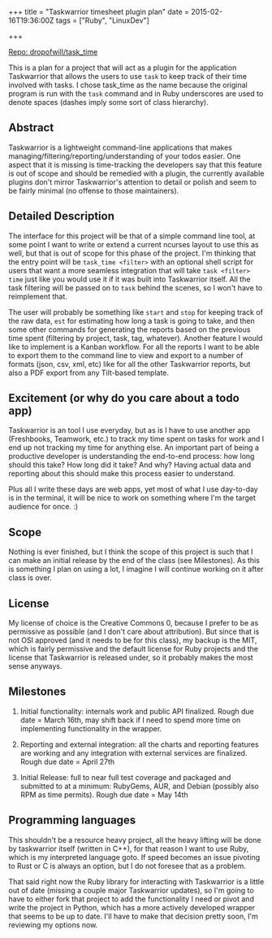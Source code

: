 +++
title = "Taskwarrior timesheet plugin plan"
date = 2015-02-16T19:36:00Z
tags = ["Ruby", "LinuxDev"]

+++

[Repo: dropofwill/task_time](http://github.com/dropofwill/task_time)

This is a plan for a project that will act as a plugin for the application Taskwarrior that allows the users to use `task` to keep track of their time involved with tasks. I chose task_time as the name because the original program is run with the `task` command and in Ruby underscores are used to denote spaces (dashes imply some sort of class hierarchy).



## Abstract

Taskwarrior is a lightweight command-line applications that makes managing/filtering/reporting/understanding of your todos easier. One aspect that it is missing is time-tracking the developers say that this feature is out of scope and should be remedied with a plugin, the currently available plugins don't mirror Taskwarrior's attention to detail or polish and seem to be fairly minimal (no offense to those maintainers).



## Detailed Description

The interface for this project will be that of a simple command line tool, at some point I want to write or extend a current ncurses layout to use this as well, but that is out of scope for this phase of the project. I'm thinking that the entry point will be `task_time <filter>` with an optional shell script for users that want a more seamless integration that will take `task <filter> time` just like you would use it if it was built into Taskwarrior itself. All the task filtering will be passed on to `task` behind the scenes, so I won't have to reimplement that.

The user will probably be something like `start` and `stop` for keeping track of the raw data, `est` for estimating how long a task is going to take, and then some other commands for generating the reports based on the previous time spent (filtering by project, task, tag, whatever). Another feature I would like to implement is a Kanban workflow. For all the reports I want to be able to export them to the command line to view and export to a number of formats (json, csv, xml, etc) like for all the other Taskwarrior reports, but also a PDF export from any Tilt-based template.



## Excitement (or why do you care about a todo app)

Taskwarrior is an tool I use everyday, but as is I have to use another app (Freshbooks, Teamwork, etc.) to track my time spent on tasks for work and I end up not tracking my time for anything else. An important part of being a productive developer is understanding the end-to-end process: how long should this take? How long did it take? And why? Having actual data and reporting about this should make this process easier to understand.

Plus all I write these days are web apps, yet most of what I use day-to-day is in the terminal, it will be nice to work on something where I'm the target audience for once. :)



## Scope

Nothing is ever finished, but I think the scope of this project is such that I can make an initial release by the end of the class (see Milestones). As this is something I plan on using a lot, I imagine I will continue working on it after class is over.



## License

My license of choice is the Creative Commons 0, because I prefer to be as permissive as possible (and I don't care about attribution). But since that is not OSI approved (and it needs to be for this class), my backup is the MIT, which is fairly permissive and the default license for Ruby projects and the license that Taskwarrior is released under, so it probably makes the most sense anyways.



## Milestones

1. Initial functionality: internals work and public API finalized. Rough due date = March 16th, may shift back if I need to spend more time on implementing functionality in the wrapper.

2. Reporting and external integration: all the charts and reporting features are working and any integration with external services are finalized. Rough due date = April 27th

3. Initial Release: full to near full test coverage and packaged and submitted to at a minimum: RubyGems, AUR, and Debian (possibly also RPM as time permits). Rough due date = May 14th



## Programming languages

This shouldn't be a resource heavy project, all the heavy lifting will be done by taskwarrior itself (written in C++), for that reason I want to use Ruby, which is my interpreted language goto. If speed becomes an issue pivoting to Rust or C is always an option, but I do not foresee that as a problem.

That said right now the Ruby library for interacting with Taskwarrior is a little out of date (missing a couple major Taskwarrior updates), so I'm going to have to either fork that project to add the functionality I need or pivot and write the project in Python, which has a more actively developed wrapper that seems to be up to date. I'll have to make that decision pretty soon, I'm reviewing my options now.


